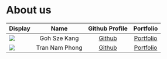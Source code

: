 # About us

Display |     Name     |             Github Profile             | Portfolio 
--------|:------------:|:--------------------------------------:|:---------:
![](https://via.placeholder.com/100.png?text=Photo) | Goh Sze Kang | [Github](https://github.com/gskang-22) | [Portfolio](https://github.com/gskang-22)
![](https://avatars.githubusercontent.com/u/40479420) | Tran Nam Phong | [Github](https://github.com/Sukkaito) | [Portfolio](https://www.linkedin.com/in/sukkaito/)
